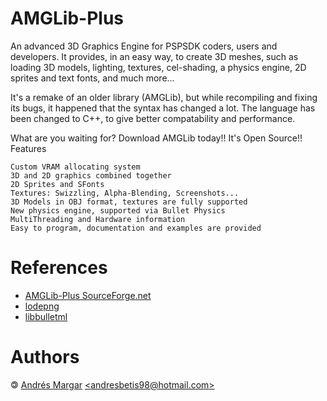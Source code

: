 # AMGLib-Plus

An advanced 3D Graphics Engine for PSPSDK coders, users and developers. It provides, in an easy way, to create 3D meshes, such as loading 3D models, lighting, textures, cel-shading, a physics engine, 2D sprites and text fonts, and much more...

It's a remake of an older library (AMGLib), but while recompiling and fixing its bugs, it happened that the syntax has changed a lot. The language has been changed to C++, to give better compatability and performance.

What are you waiting for? Download AMGLib today!! It's Open Source!!
Features

    Custom VRAM allocating system
    3D and 2D graphics combined together
    2D Sprites and SFonts
    Textures: Swizzling, Alpha-Blending, Screenshots...
    3D Models in OBJ format, textures are fully supported
    New physics engine, supported via Bullet Physics
    MultiThreading and Hardware information
    Easy to program, documentation and examples are provided

# References

- [AMGLib-Plus SourceForge.net](https://sourceforge.net/projects/amglibplus/)
- [lodepng](https://github.com/lvandeve/lodepng)
- [libbulletml](https://github.com/pspdev/psp-packages)

# Authors

🄯 [Andrés Margar](https://sourceforge.net/u/andresmargar/profile/) [\<andresbetis98@hotmail.com\>](mailto:andresbetis98@hotmail.com)
